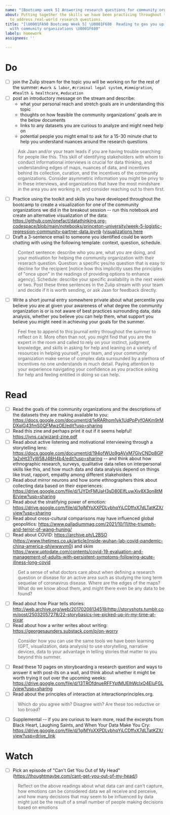```yaml
---
name: "[Bootcamp week 5] Answering research questions for community organizations"
about: Putting together the skills we have been practicing throughout the bootcamp
  to address real-world research questions.
title: "[\U0001FA90 Bootcamp Week 5] \U0001F680  Reading to gas you up as you work
  with community organizations \U0001F680"
labels: homework
assignees: ''

---
```


# Do
- [ ] join the Zulip stream for the topic you will be working on for the rest of the summer: `#work & labor`, `#criminal legal system`, `#immigration`, `#health & healthcare`, `#education`
- [ ] post an introductory message on the stream and describe:
  * what your personal reach and stretch goals are in understanding this topic
  * thoughts on how feasible the community organizations' goals are in the below documents
  * links to any datasets you are curious to analyze and might need help on
  * potential people you might email to ask for a 15-30 minute chat to help you understand nuances around the research questions
> Ask Jaan and/or your team leads if you are having trouble searching for people like this. This skill of identifying stakeholders with whom to conduct informational interviews is crucial for data thinking, and understanding edges of maps, nuances of data, and incentives behind its collection, curation, and the incentives of the community organizations. Consider asymmetric information you might be privy to in these interviews, and organizations that have the most mindshare in the area you are working in, and consider reaching out to them first.
- [ ] Practice using the toolkit and skills you have developed throughout the bootcamp to create a visualization for one of the community organizations we did in the breakout session -- run this notebook and create an alternative visualization of the data: https://github.com/onefact/datathinking.org-codespace/blob/main/notebooks/princeton-university/week-5-logistic-regression-community-partner-data.ipynb ([visualizations here](https://nbviewer.org/github/onefact/datathinking.org-codespace/blob/main/notebooks/princeton-university/week-5-logistic-regression-community-partner-data.ipynb)
- [ ] Draft a 3-sentence email to someone you identified could be worth chatting with using the following template: context, question, schedule. 
> Context sentence: describe who you are, what you are doing, and your motivation for helping the community organization with their reserach question. Question: a specific yes/no question that is easy to decline for the recipient [notice how this implicitly uses the principles of "once upon" in the readings of providing options to enhance agency]. Schedule: describe your specific availability in the next week or two. Post these three sentences in the Zulip stream with your team and decide if it is worth sending, or ask Jaan for feedback directly.
- [ ] Write a short journal entry somewhere private about what percentile you believe you are at given your awareness of what degree the community organization is or is not aware of best practices surrounding data, data analysis, whether you believe you can help them, what support you believe you might need in achieving your goals for the summer. 
> Feel free to append to this journal entry throughout the summer to reflect on it. More often than not, you might find that you are the expert in the room and called to rely on your instinct, judgment, knowledge, and skills in asking for help and leaning on a variety of resources in helping yourself, your team, and your community organization make sense of complex data surrounded by a plethora of incentives no one understands in much detail. Paying attention to your experience navigating your confidence as you practice asking for help and feeling entitled in doing so can help.

# Read
- [ ] Read the goals of the community organizations and the descriptions of the datasets they are making available to you: https://docs.google.com/document/d/1eRARhom1yk1UdPpPyfOAKm9rMDXqlG43fmS0QFMwzOE/edit?usp=sharing
- [ ] Read this zine and perhaps print it out if it seems helpful! https://jvns.ca/wizard-zine.pdf
- [ ] Read about active listening and motivational interviewing through a storytelling lens: https://docs.google.com/document/d/194ofWUo9gAVxM7GlvCNDp8GP1a2xHt3TyW58J48H4b4/edit?usp=sharing -- and think about how ethnographic research, surveys, qualitative data relies on interpersonal skills like this, and how much data and data analysis depend on things like trust, rapport, empathy among different stakeholders
- [ ] Read about mirror neurons and how some ethnographers think about collecting data based on their experiences: https://drive.google.com/file/d/1JYDrFMUaH3sD80ElfLuwXiv8X3on8tMB/view?usp=sharing
- [ ] Read about the stratifying power of emotion: https://drive.google.com/file/d/1gIMYoXXPDLybhqYjLCDffxX7dLTatKZX/view?usp=sharing
- [ ] Read about cross-cultural comparisons may have influenced global geopolitics: https://www.palladiummag.com/2021/10/11/the-triumph-and-terror-of-wang-huning/
- [ ] Read about COVID: https://archive.ph/L2BSO (https://www.thetimes.co.uk/article/inside-wuhan-lab-covid-pandemic-china-america-qhjwwwvm0) and skim https://www.uptodate.com/contents/covid-19-evaluation-and-management-of-adults-with-persistent-symptoms-following-acute-illness-long-covid
> Get a sense of what doctors care about when defining a research question or disease for an active area such as studying the long term sequelae of coronavirus disease. Where are the edges of the maps? What do we know about them, and might there even be any data to be found?
- [ ] Read about how Pixar tells stories: http://web.archive.org/web/20170208134519/http://storyshots.tumblr.com/post/25032057278/22-storybasics-ive-picked-up-in-my-time-at-pixar 
- [ ] Read about how a writer writes about writing: https://georgesaunders.substack.com/p/on-worry
> Consider how you can use the same tools we have been learning (GPT, visualization, data analysis) to use storytelling, narrative devices, data to your advantage in telling stories that matter to you beyond this summer.
- [ ] Read these 10 pages on storyboarding a research question and ways to answer it with post-its on a wall, and think about whether it might be worth trying it out over the upcoming weeks: https://drive.google.com/file/d/13TROfdnueRFFYptMUElhWclxO4EluFGL/view?usp=sharing
- [ ] Read about the principles of interaction at interactionprinciples.org.
> Which do you agree with? Disagree with? Are these too reductive or too broad?
- [ ] Supplemental -- if you are curious to learn more, read the excerpts from Black Heart, Laughing Saints, and When Your Data Make You Cry: https://drive.google.com/file/d/1gIMYoXXPDLybhqYjLCDffxX7dLTatKZX/view?usp=drive_link

# Watch
- [ ] Pick an episode of "Can't Get You Out of My Head" (https://thoughtmaybe.com/cant-get-you-out-of-my-head/)
> Reflect on the above readings about what data can and can't capture, how emotions can be considered data we all receive and perceive, and how many decisions that may seem to be influenced by data might just be the result of a small number of people making decisions based on emotions

